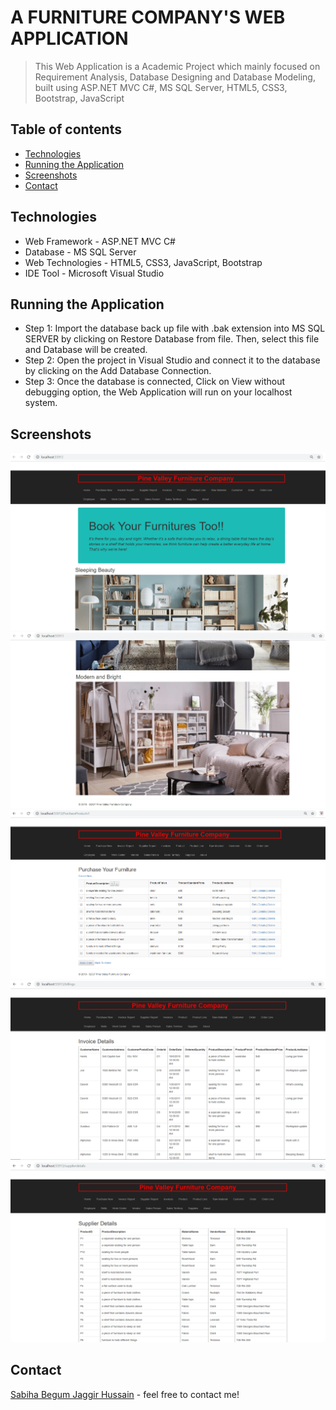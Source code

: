 # A FURNITURE COMPANY'S WEB APPLICATION

> This Web Application is a Academic Project which mainly focused on Requirement Analysis, Database Designing and Database Modeling, built using ASP.NET MVC C#, MS SQL Server, HTML5, CSS3, Bootstrap, JavaScript

## Table of contents
* [Technologies](#technologies)
* [Running the Application](#running-the-application)
* [Screenshots](#screenshots)
* [Contact](#contact)

## Technologies
* Web Framework - ASP.NET MVC C#
* Database - MS SQL Server
* Web Technologies - HTML5, CSS3, JavaScript, Bootstrap
* IDE Tool - Microsoft Visual Studio

## Running the Application
* Step 1: Import the database back up file with .bak extension into MS SQL SERVER by clicking on Restore Database from file. Then, select this file and Database will be created.
* Step 2: Open the project in Visual Studio and connect it to the database by clicking on the Add Database Connection.
* Step 3: Once the database is connected, Click on View without debugging option, the Web Application will run on your localhost system.

## Screenshots
![Example screenshot](./screenshot/p1.png) 
![Example screenshot](./screenshot/p2.png)
![Example screenshot](./screenshot/p3.png)
![Example screenshot](./screenshot/p4.png)
![Example screenshot](./screenshot/p5.png)

## Contact
[Sabiha Begum Jaggir Hussain](https://sabihabegumj.com/) - feel free to contact me!
